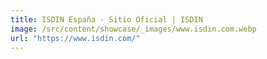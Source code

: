 ```yaml
---
title: ISDIN España - Sitio Oficial | ISDIN
image: /src/content/showcase/_images/www.isdin.com.webp
url: "https://www.isdin.com/"
---
```

